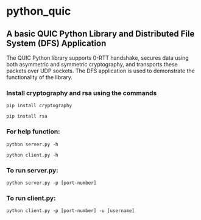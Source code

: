 # python_quic

## A basic QUIC Python Library and Distributed File System (DFS) Application

The QUIC Python library supports 0-RTT handshake, secures data using both asymmetric and symmetric cryptography, and transports these packets over UDP sockets. The DFS application is used to demonstrate the functionality of the library.

### Install cryptography and rsa using the commands

```pip install cryptography```

```pip install rsa```

### For help function:

```python server.py -h```

```python client.py -h```

### To run server.py:

```python server.py -p [port-number]```

### To run client.py:

```python client.py -p [port-number] -u [username]```
